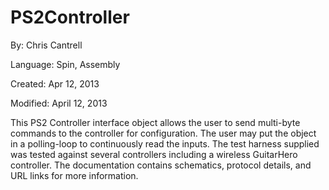 # PS2Controller

By: Chris Cantrell

Language: Spin, Assembly

Created: Apr 12, 2013

Modified: April 12, 2013

This PS2 Controller interface object allows the user to send multi-byte commands to the controller for configuration. The user may put the object in a polling-loop to continuously read the inputs. The test harness supplied was tested against several controllers including a wireless GuitarHero controller. The documentation contains schematics, protocol details, and URL links for more information.

